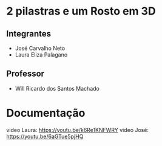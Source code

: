 # 2 pilastras e um Rosto em 3D

## Integrantes

- José Carvalho Neto
- Laura Eliza Palagano

## Professor

- Will Ricardo dos Santos Machado

# Documentação

video Laura: https://youtu.be/k6Re1KNFWRY
video José:  https://youtu.be/6aGTue5pjHQ
